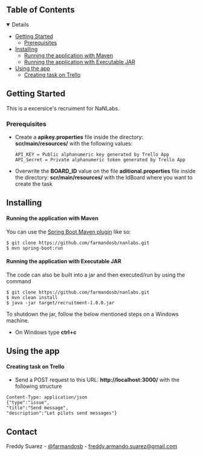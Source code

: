 
<!-- TABLE OF CONTENTS -->
## Table of Contents

<details open="open">
   <ul>
      <li>
         <a href="#getting-started">Getting Started</a>
         <ul>
            <li><a href="#prerequisites">Prerequisites</a></li>
         </ul>
      </li>
      <li>
         <a href="#installing">Installing</a>
         <ul>
            <li><a href="#running-the-application-with-maven">Running the application with Maven</a></li>
            <li>
               <a href="#running-the-application-with-executable-jar">Running the application with Executable JAR</a>
            </li>
         </ul>
      </li>
       <li>
         <a href="#using-the-app">Using the app</a>
         <ul>
            <li><a href="#creating-task-on-Trello">Creating task on Trello</a></li>
         </ul>
      </li>
   </ul>
</details>

## Getting Started

This is a excersice's recruiment for NaNLabs.

### Prerequisites

*	Create a **apikey.properties** file inside the directory: **scr/main/resources/** with the following values:

	~~~
	API_KEY = Public alphanumeric key generated by Trello App
	API_Secret = Private alphanumeric token generated by Trello App 
	~~~

*	Overwrite the **BOARD_ID** value on the file **aditional.properties** file inside the directory: **scr/main/resources/** with the IdBoard where you want to create the task


## Installing
#### Running the application with Maven

You can use the [Spring Boot Maven plugin](https://docs.spring.io/spring-boot/docs/current/reference/html/build-tool-plugins-maven-plugin.html) like so:

```shell
$ git clone https://github.com/farmandosb/nanlabs.git
$ mvn spring-boot:run
```

#### Running the application with Executable JAR

The code can also be built into a jar and then executed/run by using the command 

```shell
$ git clone https://github.com/farmandosb/nanlabs.git
$ mvn clean install
$ java -jar target/recruitment-1.0.0.jar
```

To shutdown the jar, follow the below mentioned steps on a Windows machine.

*	On Windows type **ctrl+c**

## Using the app


#### Creating task on Trello

* 	Send a POST request to this URL: **http://localhost:3000/** with the following structure

```shell
Content-Type: application/json
{"type":"issue",
"title":"Send message",
"description":"Let pilots send messages"}
```
<!-- CONTACT -->
## Contact

Freddy Suarez - [@farmandosb](https://www.armandocode.com) - freddy.armando.suarez@gmail.com

